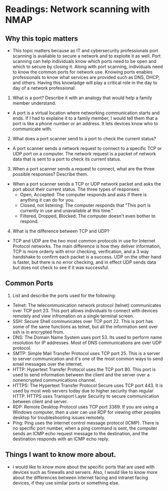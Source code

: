 # Readings: Network scanning with NMAP
## Why this topic matters
- This topic matters because as IT and cybersecurity professionals port scanning is avaliable to secure a network and to exploite it as well. Port scanning can help individuals know which ports need to be open and which to secure by closing it. Along with port scanning, individuals need to know the common ports for network use. Knowing ports enables professionals to know what services are provided such as DNS, DHCP, and others. Having this knowladge will play a critical role in the day to day of a network professional. 
1. What is a port? Describe it with an analogy that would help a family member understand.
- A port is a virtual location where networking communication starts and ends. If I had to explaine it to a family member, I would tell them that a port is like a phone number or an address. It lets devices know who to communicate with. 
2. What does a port scanner send to a port to check the current status?
- A port scanner sends a network request to connect to a specific TCP or UDP port on a computer. The network request is a packet of network data that is sent to a port to check its current status.
3. When a port scanner sends a request to connect, what are the three possible responses? Describe them.
- When a port scanner sends a TCP or UDP network packet and asks the port about their current status. The three types of responses:
    - Open, Accepted: The computer responds and asks if there is anything it can do for you.
    - Closed, not listening: The computer responds that "This port is currently in use and unavailable at this time."
    - Filtered, Dropped, Blocked: The computer doesn't even bother to respond.  
4. What is the difference between TCP and UDP?
- TCP and UDP are the two most common protocols in use for Internet Protocol networks. The main difference is how they deliver information, TCP is more orderly with error checking, verification, and a 3 way handshake to confirm each packet is a success. UDP on the other hand is faster, but there is no error checking, and in effect UDP sends data but does not check to see if it was successful.
## Common Ports
1. List and describe the ports used for the following:
- Telnet: The telecommunication network protocol (telnet) communicates over TCP port 23. This port allows individuals to connect with devices remotely and view infromation on a single terminal screen. 
- SSH: Secure Shell communicates over TCP port 22. This is port has some of the same functions as telnet, but all the information sent over ssh is in encrypted from. 
- DNS: The Domain Name System uses port 53. Its used to perform name resolution for IP addresses. Most of DNS communications are over UDP protocol. 
- SMTP: Simple Mail Transfer Protocol uses TCP port 25. This is a server to server communication and it's one of the most common ways to send email messages over the internet. 
- HTTP: Hypertext Transfer Protocol uses the TCP port 80. This port is used to send information between the client and the server over a nonencrypted communications channel. 
- HTTPS: The Hypertext Transfer Protocol Secure uses TCP port 443. It is used by most web servers today due to higher security than regular HTTP. HTTPS uses Transport Layer Security to secure communication between client and server. 
- RDP: Remote Desktop Protocol uses TCP port 3389. If you are using a Windows computer, then a user can use RDP for viewing other peoples desktop for troubleshooting issues remotely.
- Ping: Ping uses the internet control message protocol (ICMP). There is no specific port number, when a ping command is sent, the computer sends an ICMP echo request message to the destination, and the destination responds with an ICMP echo reply. 
## Things I want to know more about.
- I would like to know more about the specific ports that are used with devices such as firewalls and servers. Also, I would like to know more about the differences between internet facing and intranet facing devices, if they use similar ports or something else. 
